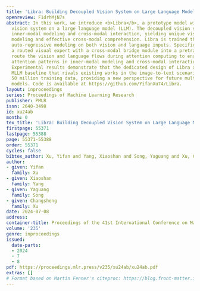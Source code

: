 ```yaml
---
title: 'Libra: Building Decoupled Vision System on Large Language Models'
openreview: F1drhMjN7s
abstract: In this work, we introduce <b>Libra</b>, a prototype model with a decoupled
  vision system on a large language model (LLM). The decoupled vision system decouples
  inner-modal modeling and cross-modal interaction, yielding unique visual information
  modeling and effective cross-modal comprehension. Libra is trained through discrete
  auto-regressive modeling on both vision and language inputs. Specifically, we incorporate
  a routed visual expert with a cross-modal bridge module into a pretrained LLM to
  route the vision and language flows during attention computing to enable different
  attention patterns in inner-modal modeling and cross-modal interaction scenarios.
  Experimental results demonstrate that the dedicated design of Libra achieves a strong
  MLLM baseline that rivals existing works in the image-to-text scenario with merely
  50 million training data, providing a new perspective for future multimodal foundation
  models. Code is available at https://github.com/YifanXu74/Libra.
layout: inproceedings
series: Proceedings of Machine Learning Research
publisher: PMLR
issn: 2640-3498
id: xu24ab
month: 0
tex_title: 'Libra: Building Decoupled Vision System on Large Language Models'
firstpage: 55371
lastpage: 55388
page: 55371-55388
order: 55371
cycles: false
bibtex_author: Xu, Yifan and Yang, Xiaoshan and Song, Yaguang and Xu, Changsheng
author:
- given: Yifan
  family: Xu
- given: Xiaoshan
  family: Yang
- given: Yaguang
  family: Song
- given: Changsheng
  family: Xu
date: 2024-07-08
address:
container-title: Proceedings of the 41st International Conference on Machine Learning
volume: '235'
genre: inproceedings
issued:
  date-parts:
  - 2024
  - 7
  - 8
pdf: https://proceedings.mlr.press/v235/xu24ab/xu24ab.pdf
extras: []
# Format based on Martin Fenner's citeproc: https://blog.front-matter.io/posts/citeproc-yaml-for-bibliographies/
---
```

